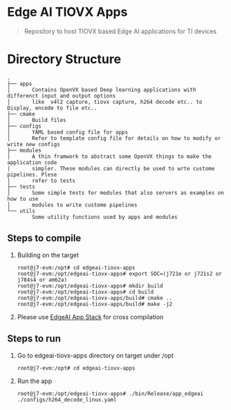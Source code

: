 # Edge AI TIOVX Apps
> Repository to host TIOVX based Edge AI applications for TI devices

# Directory Structure

```
.
├── apps
│       Contains OpenVX based Deep learning applications with differenct input and output options
│       like  v4l2 capture, tiovx capture, h264 decode etc.. to Display, encode to file etc..
├── cmake
│       Build files
├── configs
│       YAML based config file for apps
│       Refer to template config file for details on how to modify or write new configs
├── modules
│       A thin framwork to abstract some OpenVX things to make the application code
│       simpler. These modules can directly be used to wrte custome pipelines. Plese
│       refer to tests
├── tests
│       Some simple tests for modules that also servers as examples on how to use
│       modules to write custome pipelines
└── utils
        Some utility functions used by apps and modules
```


## Steps to compile

1. Building on the target

    ```console
    root@j7-evm:/opt# cd edgeai-tiovx-apps
    root@j7-evm:/opt/edgeai-tiovx-apps# export SOC=(j721e or j721s2 or j784s4 or am62a)
    root@j7-evm:/opt/edgeai-tiovx-apps# mkdir build
    root@j7-evm:/opt/edgeai-tiovx-apps# cd build
    root@j7-evm:/opt/edgeai-tiovx-apps/build# cmake ..
    root@j7-evm:/opt/edgeai-tiovx-apps/build# make -j2
    ```

2. Please use [EdgeAI App Stack](https://github.com/TexasInstruments/edgeai-app-stack) for cross compilation

## Steps to run

1. Go to edgeai-tiovx-apps directory on target under /opt

    ```console
    root@j7-evm:/opt# cd edgeai-tiovx-apps
    ```

2. Run the app

    ```console
    root@j7-evm:/opt/edgeai-tiovx-apps# ./bin/Release/app_edgeai ./configs/h264_decode_linux.yaml
    ```
